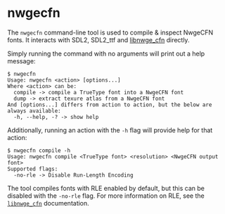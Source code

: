 # nwgecfn

The `nwgecfn` command-line tool is used to compile & inspect NwgeCFN fonts. It
interacts with SDL2, SDL2_ttf and [libnwge_cfn](libnwge_cfn) directly.

Simply running the command with no arguments will print out a help message:

```console
$ nwgecfn
Usage: nwgecfn <action> [options...]
Where <action> can be:
  compile -> compile a TrueType font into a NwgeCFN font
  dump -> extract texure atlas from a NwgeCFN font
And [options...] differs from action to action, but the below are always available:
  -h, --help, -? -> show help
```

Additionally, running an action with the `-h` flag will provide help for that
action:

```console
$ nwgecfn compile -h
Usage: nwgecfn compile <TrueType font> <resolution> <NwgeCFN output font>
Supported flags:
  -no-rle -> Disable Run-Length Encoding
```

The tool compiles fonts with RLE enabled by default, but this can be disabled
with the `-no-rle` flag. For more information on RLE, see the
[`libnwge_cfn`](libnwge_cfn) documentation.
